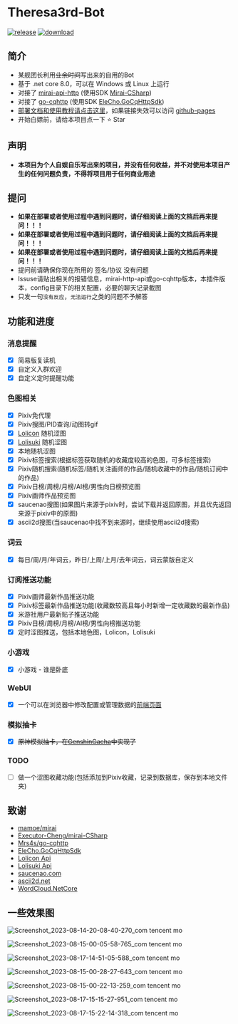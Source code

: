 # Theresa3rd-Bot
[![release](https://img.shields.io/github/v/release/GardenHamster/Theresa3rd-Bot)](https://github.com/GardenHamster/Theresa3rd-Bot/releases) [![download](https://img.shields.io/github/downloads/GardenHamster/Theresa3rd-Bot/total)](https://github.com/GardenHamster/Theresa3rd-Bot/releases)

## 简介
 - 某舰团长利用~~业余时间~~写出来的自用的Bot
 - 基于 .net core 8.0，可以在 Windows 或 Linux 上运行
 - 对接了 [mirai-api-http](https://github.com/project-mirai/mirai-api-http) (使用SDK [Mirai-CSharp](https://github.com/Executor-Cheng/mirai-CSharp)) 
 - 对接了 [go-cqhttp](https://github.com/Mrs4s/go-cqhttp) (使用SDK [EleCho.GoCqHttpSdk](https://github.com/OrgEleCho/EleCho.GoCqHttpSdk))
 - [部署文档和使用教程请点击这里](https://www.theresa3rd.cn)，如果链接失效可以访问 [github-pages](https://gardenhamster.github.io/Theresa3rd-Bot)
 - 开始白嫖前，请给本项目点一下 :star: Star
 
## 声明
 - **本项目为个人自娱自乐写出来的项目，并没有任何收益，并不对使用本项目产生的任何问题负责，不得将项目用于任何商业用途**

## 提问
 - **如果在部署或者使用过程中遇到问题时，请仔细阅读上面的文档后再来提问！！！**
 - **如果在部署或者使用过程中遇到问题时，请仔细阅读上面的文档后再来提问！！！**
 - **如果在部署或者使用过程中遇到问题时，请仔细阅读上面的文档后再来提问！！！**
 - 提问前请确保你现在所用的 签名/协议 没有问题
 - Issuse请贴出相关的报错信息，mirai-http-api或go-cqhttp版本，本插件版本，config目录下的相关配置，必要的聊天记录截图
 - 只发一句`没有反应`，`无法运行`之类的问题不予解答

## 功能和进度
### 消息提醒
- [x] 简易版复读机
- [x] 自定义入群欢迎
- [x] 自定义定时提醒功能

### 色图相关
- [x] Pixiv免代理 
- [x] Pixiv搜图/PID查询/动图转gif
- [x] [Lolicon](https://api.lolicon.app) 随机涩图
- [x] [Lolisuki](https://lolisuki.cc) 随机涩图
- [x] 本地随机涩图
- [x] Pixiv标签搜索(根据标签获取随机的收藏度较高的色图，可多标签搜索)
- [x] Pixiv随机搜索(随机标签/随机关注画师的作品/随机收藏中的作品/随机订阅中的作品)
- [x] Pixiv日榜/周榜/月榜/AI榜/男性向日榜预览图
- [x] Pixiv画师作品预览图
- [x] saucenao搜图(如果图片来源于pixiv时，尝试下载并返回原图，并且优先返回来源于pixiv中的原图)
- [x] ascii2d搜图(当saucenao中找不到来源时，继续使用ascii2d搜索)

### 词云
- [x] 每日/周/月/年词云，昨日/上周/上月/去年词云，词云蒙版自定义

### 订阅推送功能
- [x] Pixiv画师最新作品推送功能
- [x] Pixiv标签最新作品推送功能(收藏数较高且每小时新增一定收藏数的最新作品)
- [x] 米游社用户最新贴子推送功能
- [x] Pixiv日榜/周榜/月榜/AI榜/男性向榜推送功能
- [x] 定时涩图推送，包括本地色图，Lolicon，Lolisuki

### 小游戏
- [x] 小游戏 - 谁是卧底

### WebUI
- [x] 一个可以在浏览器中修改配置或管理数据的[前端页面](https://github.com/GardenHamster/Theresa3rd-Bot-Web)

### 模拟抽卡
- [x] ~~原神模拟抽卡，在[GenshinGacha](https://github.com/GardenHamster/GenshinGacha)中实现了~~

### TODO
- [ ] 做一个涩图收藏功能(包括添加到Pixiv收藏，记录到数据库，保存到本地文件夹)

## 致谢
- [mamoe/mirai](https://github.com/mamoe/mirai)
- [Executor-Cheng/mirai-CSharp](https://github.com/Executor-Cheng/mirai-CSharp)
- [Mrs4s/go-cqhttp](https://github.com/Mrs4s/go-cqhttp)
- [EleCho.GoCqHttpSdk](https://github.com/OrgEleCho/EleCho.GoCqHttpSdk)
- [Lolicon Api](https://api.lolicon.app)
- [Lolisuki Api](https://lolisuki.cc)
- [saucenao.com](https://saucenao.com)
- [ascii2d.net](https://ascii2d.net)
- [WordCloud.NetCore](https://github.com/GardenHamster/WordCloud.NetCore)

## 一些效果图

![Screenshot_2023-08-14-20-08-40-270_com tencent mo](https://github.com/GardenHamster/Theresa3rd-Bot/assets/89188316/bbd6ccda-0b27-49de-9f73-aa8670fc7966)

![Screenshot_2023-08-15-00-05-58-765_com tencent mo](https://github.com/GardenHamster/Theresa3rd-Bot/assets/89188316/fbdecc9d-9267-4c12-9b1f-b7ec6544657c)

![Screenshot_2023-08-17-14-51-05-588_com tencent mo](https://github.com/GardenHamster/Theresa3rd-Bot/assets/89188316/b61f320d-349e-46ee-acbc-d2d2f1fa03df)

![Screenshot_2023-08-15-00-28-27-643_com tencent mo](https://github.com/GardenHamster/Theresa3rd-Bot/assets/89188316/e5e15984-bf82-4fb4-b826-2f1d3635505b)

![Screenshot_2023-08-15-00-22-13-259_com tencent mo](https://github.com/GardenHamster/Theresa3rd-Bot/assets/89188316/d758dde8-9c69-4e3e-9ffa-8bd94de3bc5d)

![Screenshot_2023-08-17-15-15-27-951_com tencent mo](https://github.com/GardenHamster/Theresa3rd-Bot/assets/89188316/68c4db47-08f1-4276-bdaf-f66b0640640c)

![Screenshot_2023-08-17-15-22-14-318_com tencent mo](https://github.com/GardenHamster/Theresa3rd-Bot/assets/89188316/dbffb85b-e328-4237-8c35-c4af8f50d63b)

